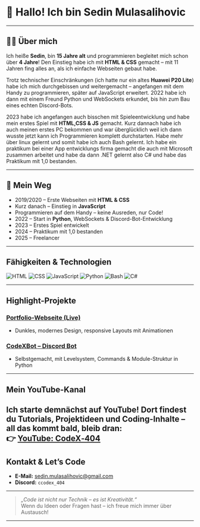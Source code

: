 # 👋 Hallo! Ich bin Sedin Mulasalihovic

---

## 🧑‍💻 Über mich

Ich heiße **Sedin**, bin **15 Jahre alt** und programmieren begleitet mich schon über **4 Jahre**! Den Einstieg habe ich mit **HTML & CSS** gemacht – mit 11 Jahren fing alles an, als ich einfache Webseiten gebaut habe.

Trotz technischer Einschränkungen (ich hatte nur ein altes **Huawei P20 Lite**) habe ich mich durchgebissen und weitergemacht – angefangen mit dem Handy zu programmieren, später auf JavaScript erweitert. 2022 habe ich dann mit einem Freund Python und WebSockets erkundet, bis hin zum Bau eines echten Discord-Bots.

2023 habe ich angefangen auch bisschen mit Spieleentwicklung und habe mein erstes Spiel mit **HTML,CSS & JS** gemacht.
Kurz dannach habe ich auch meinen erstes PC bekommen und war überglücklich weil ich dann wusste jetzt kann ich Programmieren komplett durchstarten. Habe mehr über linux gelernt und somit habe ich auch Bash gelernt. Ich habe ein praktikum bei einer App entwicklungs firma gemacht die auch mit Microsoft zusammen arbeitet und habe da dann .NET gelernt also C# und habe das Praktikum mit 1,0 bestanden.

---

## 🚀 Mein Weg

- 2019/2020 – Erste Webseiten mit **HTML & CSS**
- Kurz danach – Einstieg in **JavaScript**
- Programmieren auf dem Handy – keine Ausreden, nur Code!
- 2022 – Start in **Python**, WebSockets & Discord-Bot-Entwicklung
- 2023 – Erstes Spiel entwickelt
- 2024 – Praktikum mit 1,0 bestanden
- 2025 – Freelancer
---

##  Fähigkeiten & Technologien

![HTML](https://img.shields.io/badge/HTML-E34F26?style=flat&logo=html5&logoColor=white)
![CSS](https://img.shields.io/badge/CSS-1572B6?style=flat&logo=css3&logoColor=white)
![JavaScript](https://img.shields.io/badge/JavaScript-F7DF1E?style=flat&logo=javascript&logoColor=black)
![Python](https://img.shields.io/badge/Python-3776AB?style=flat&logo=python&logoColor=white)
![Bash](https://img.shields.io/badge/Bash-4EAA25?style=flat&logo=gnubash&logoColor=white)
![C#](https://img.shields.io/badge/CSharp-239120?style=flat&logo=csharp&logoColor=white)

---

##  Highlight-Projekte

###  [Portfolio-Webseite (Live)](https://sedin-mulasalihovic.github.io/portfolio/)
- Dunkles, modernes Design, responsive Layouts mit Animationen

###  [CodeXBot – Discord Bot](https://github.com/Sedin-Mulasalihovic/CodeXdc)
- Selbstgemacht, mit Levelsystem, Commands & Module-Struktur in Python

---

##  Mein YouTube-Kanal

Ich starte demnächst auf YouTube! Dort findest du Tutorials, Projektideen und Coding-Inhalte – all das kommt bald, bleib dran:  
👉 [**YouTube: CodeX‑404**](https://www.youtube.com/@CodeX-404-yt) 
---

##  Kontakt & Let’s Code

- **E-Mail:** [sedin.mulasalihovic@gmail.com](mailto:sedin.mulasalihovic@gmail.com)  
- **Discord:** `ccodex_404`  

---

> _„Code ist nicht nur Technik – es ist Kreativität.“_  
Wenn du Ideen oder Fragen hast – ich freue mich immer über Austausch! 

---

